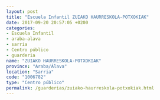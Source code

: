 ```yaml
---
layout: post
title: "Escuela Infantil ZUIAKO HAURRESKOLA-POTXOKIAK"
date: 2017-09-20 20:57:05 +0200
categories:
- Escuela Infantil
- araba-alava
- sarria
- Centro público
- guarderia
name: "ZUIAKO HAURRESKOLA-POTXOKIAK"
province: "Araba/Álava"
location: "Sarria"
code: "1006782"
type: "Centro público"
permalink: /guarderias/zuiako-haurreskola-potxokiak.html
---
```

